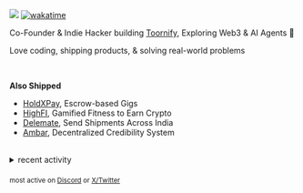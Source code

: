 ![](https://komarev.com/ghpvc/?username=dinxsh) [![wakatime](https://wakatime.com/badge/user/018cddd8-b17b-4e5f-a792-bed4da250ea7.svg)](https://wakatime.com/@018cddd8-b17b-4e5f-a792-bed4da250ea7)

Co-Founder & Indie Hacker building [Toornify](https://toornify.com), Exploring Web3 & AI Agents 🔨  

Love coding, shipping products, & solving real-world problems  

<br>

**Also Shipped**  
- [HoldXPay](https://holdxpay.com/), Escrow-based Gigs 
- [HighFI](https://dorahacks.io/buidl/22115), Gamified Fitness to Earn Crypto
- [Delemate](https://delemate.com), Send Shipments Across India  
- [Ambar](https://ambar.gg), Decentralized Credibility System 

<br>

<details>
<summary>recent activity</summary>

  
| Overview | Card |
|:--------:|:-------------------------:|
| ![Lines of Code & Base Introduction](assets/metrics.plugin.code.lines.svg) | ![Achievements](assets/metrics.plugin.achievements.svg) |


</details>

<sub>most active on [Discord](https://t.co/QPthpsZ1Qu) or [X/Twitter](https://x.com/dineshcodes)</sub>
